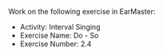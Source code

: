 Work on the following exercise in EarMaster:
- Activity: Interval Singing
- Exercise Name: Do - So
- Exercise Number: 2.4
